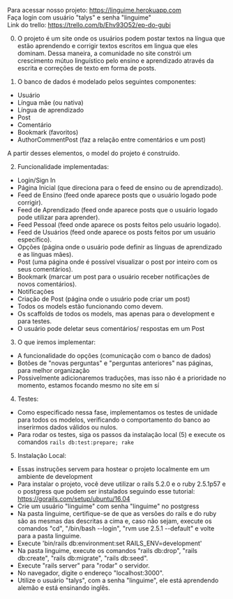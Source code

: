 Para acessar nosso projeto: https://linguime.herokuapp.com  
Faça login com usuário "talys" e senha "linguime"  
Link do trello: https://trello.com/b/Ehv93O52/ep-do-gubi  

0) O projeto é um site onde os usuários podem postar textos na língua que estão aprendendo e corrigir textos escritos em lingua que eles dominam.
Dessa maneira, a comunidade no site constrói um crescimento mútuo linguístico pelo ensino e aprendizado através da escrita e correções de texto em forma de posts.

1) O banco de dados é modelado pelos seguintes componentes:

- Usuário
- Língua mãe (ou nativa)
- Língua de aprendizado
- Post
- Comentário
- Bookmark (favoritos)
- AuthorCommentPost (faz a relação entre comentários e um post)

A partir desses elementos, o model do projeto é construído.

2) Funcionalidade implementadas:
- Login/Sign In
- Página Inicial (que direciona para o feed de ensino ou de aprendizado).
- Feed de Ensino (feed onde aparece posts que o usuário logado pode corrigir).
- Feed de Aprendizado (feed onde aparece posts que o usuário logado pode utilizar para aprender).
- Feed Pessoal (feed onde aparece os posts feitos pelo usuário logado).
- Feed de Usuários (feed onde aparece os posts feitos por um usuário específico).
- Opções (página onde o usuário pode definir as línguas de aprendizado e as línguas mães).
- Post (uma página onde é possível visualizar o post por inteiro com os seus comentários).
- Bookmark (marcar um post para o usuário receber notificações de novos comentários).
- Notificações
- Criação de Post (página onde o usuário pode criar um post)
- Todos os models estão funcionando como devem.
- Os scaffolds de todos os models, mas apenas para o development e para testes.
- O usuário pode deletar seus comentários/ respostas em um Post

3) O que iremos implementar:
- A funcionalidade do opções (comunicação com o banco de dados)
- Botões de "novas perguntas" e "perguntas anteriores" nas páginas, para melhor organização
- Possivelmente adicionaremos traduções, mas isso não é a prioridade no momento, estamos focando mesmo no site em sí

4) Testes:
- Como especificado nessa fase, implementamos os testes de unidade para todos os modelos, verificando o comportamento do banco ao inserirmos dados válidos ou nulos.
- Para rodar os testes, siga os passos da instalação local (5) e execute os comandos `rails db:test:prepare; rake`

5) Instalação Local:
- Essas instruções servem para hostear o projeto localmente em um ambiente de development
- Para instalar o projeto, você deve utilizar o rails 5.2.0 e o ruby 2.5.1p57 e o postgress que podem ser instalados seguindo esse tutorial: https://gorails.com/setup/ubuntu/16.04
- Crie um usuário "linguime" com senha "linguime" no postgress
- Na pasta linguime, certifique-se de que as versões do rails e do ruby são as mesmas das descritas a cima e, caso não sejam, execute os comandos "cd", "/bin/bash --login", "rvm use 2.5.1 --default" e volte para a pasta linguime.
- Execute 'bin/rails db:environment:set RAILS_ENV=development'
- Na pasta linguime, execute os comandos "rails db:drop", "rails db:create", "rails db:migrate", "rails db:seed".
- Execute "rails server" para "rodar" o servidor.
- No navegador, digite o endereço "localhost:3000".
- Utilize o usuário "talys", com a senha "linguime", ele está aprendendo alemão e está ensinando inglês.
